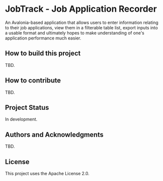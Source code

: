 # JobTrack - Job Application Recorder

An Avalonia-based application that allows users to enter information relating to their job applications, view them in a filterable table list, export inputs into a usable format and ultimately hopes to make understanding of one's application performance much easier.

## How to build this project

TBD.

## How to contribute

TBD.

## Project Status

In development.

## Authors and Acknowledgments

TBD.

## License

This project uses the Apache License 2.0.
